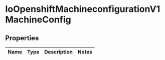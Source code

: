 
# IoOpenshiftMachineconfigurationV1MachineConfig

## Properties
Name | Type | Description | Notes
------------ | ------------- | ------------- | -------------



